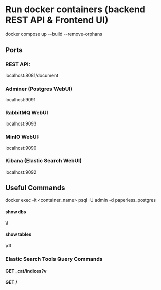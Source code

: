 # Run docker containers (backend REST API & Frontend UI) 
docker compose up --build --remove-orphans

## Ports

### REST API:
localhost:8081/document
### Adminer (Postgres WebUI)
localhost:9091
### RabbitMQ WebUI
localhost:9093
### MinIO WebUI:
localhost:9090
### Kibana (Elastic Search WebUI)
localhost:9092


##  Useful Commands
docker exec -it <container_name> psql -U admin -d paperless_postgres

#### show dbs
\l
#### show tables
\dt


### Elastic Search Tools Query Commands
#### GET _cat/indices?v
#### GET /<index-name>